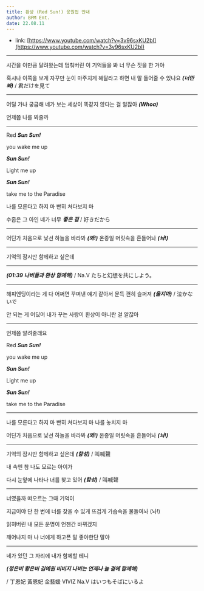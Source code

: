 ```yaml
---
title: 환상 (Red Sun!) 응원법 안내
author: BPM Ent.
date: 22.08.11
---
```


* link: [https://www.youtube.com/watch?v=3v96sxKU2bI](https://www.youtube.com/watch?v=3v96sxKU2bI)

---

시간을 이만큼 달려왔는데 멈춰버린 이 기억들을 봐 너 무슨 짓을 한 거야

혹시나 이쪽을 보게 자꾸만 눈이 마주치게 해달라고 하면 내 말 들어줄 수 있나요 **_(너만봐)_** / 君だけを見て

---

어딜 가나 궁금해 네가 보는 세상이 똑같지 않다는 걸 알잖아 **_(Whoa)_**

언제쯤 나를 봐줄까

---

Red **_Sun Sun!_**

you wake me up

**_Sun Sun!_**

Light me up

**_Sun Sun!_**

take me to the Paradise

나를 모른다고 하지 마 빤히 쳐다보지 마

수줍은 그 아인 네가 너무 **_좋은 걸_** / 好きだから

---

어딘가 처음으로 낯선 하늘을 바라봐 **_(봐!)_** 온종일 머릿속을 흔들어놔 **_(놔!)_**

---

기억의 잠시만 함께하고 싶은데

---

**_(01:39 나비들과 환상 함께해)_** / Na.V たちと幻想を共にしよう。

---

해피엔딩이라는 게 다 어쩌면 꾸며낸 얘기 같아서 문득 괜히 슬퍼져 **_(울지마)_** / 泣かないで

안 되는 게 어딨어 내가 꾸는 사랑이 환상이 아니란 걸 알잖아

---

언제쯤 알려줄래요

Red **_Sun Sun!_**

you wake me up

**_Sun Sun!_**

Light me up

**_Sun Sun!_**

take me to the Paradise

---

나를 모른다고 하지 마 빤히 쳐다보지 마 나를 놓치지 마

어딘가 처음으로 낯선 하늘을 바라봐 **_(봐!)_** 온종일 머릿속을 흔들어놔 **_(놔!)_**

---

기억의 잠시만 함께하고 싶은데 **_(함성)_** / 叫喊聲

내 속엔 참 나도 모르는 아이가

다시 눈앞에 나타나 너를 찾고 있어 **_(함성)_** / 叫喊聲

---

너였을까 떠오르는 그때 기억이

지금이야 단 한 번에 너를 찾을 수 있게 뜨겁게 가슴속을 물들여놔 (놔!)

읽혀버린 내 모든 운명이 언젠간 바뀌겠지

깨어나지 마 나 너에게 하고픈 말 좋아한단 말야

---

네가 있던 그 자리에 내가 함께할 테니

**_(정은비 황은비 김예원 비비지 나비는 언제나 늘 곁에 함께해)_**

/ 丁恩妃 黃恩妃 金藝媛 VIVIZ Na.V はいつもそばにいるよ
